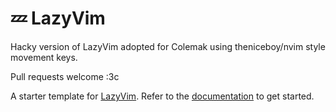 # 💤 LazyVim
Hacky version of LazyVim adopted for Colemak using theniceboy/nvim style movement keys.

Pull requests welcome :3c

A starter template for [LazyVim](https://github.com/LazyVim/LazyVim).
Refer to the [documentation](https://lazyvim.github.io/installation) to get started.
